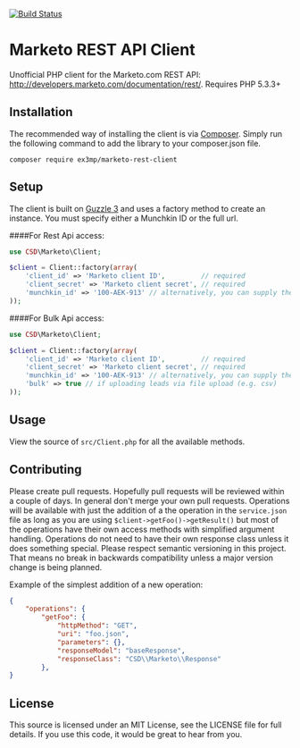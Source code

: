 [![Build Status](https://travis-ci.org/marketo-api/marketo-rest-client.svg?branch=master)](https://travis-ci.org/marketo-api/marketo-rest-client)

Marketo REST API Client
================
Unofficial PHP client for the Marketo.com REST API: http://developers.marketo.com/documentation/rest/. Requires PHP 5.3.3+

Installation
----------------
The recommended way of installing the client is via [Composer](http://getcomposer.org/). Simply run the following command to add the library to your composer.json file.

    composer require ex3mp/marketo-rest-client

Setup
----------------
The client is built on [Guzzle 3](http://guzzle3.readthedocs.org) and uses a factory method to create an instance.
You must specify either a Munchkin ID or the full url.

####For Rest Api access:
```php
use CSD\Marketo\Client;

$client = Client::factory(array(
    'client_id' => 'Marketo client ID',         // required
    'client_secret' => 'Marketo client secret', // required
    'munchkin_id' => '100-AEK-913' // alternatively, you can supply the full URL, e.g. 'url' => 'https://100-AEK-913.mktorest.com'
));
```

####For Bulk Api access:
```php
use CSD\Marketo\Client;

$client = Client::factory(array(
    'client_id' => 'Marketo client ID',         // required
    'client_secret' => 'Marketo client secret', // required
    'munchkin_id' => '100-AEK-913' // alternatively, you can supply the full URL, e.g. 'url' => 'https://100-AEK-913.mktorest.com'
    'bulk' => true // if uploading leads via file upload (e.g. csv)
));
```

Usage
----------------
View the source of `src/Client.php` for all the available methods.

Contributing
------------
Please create pull requests. Hopefully pull requests will be reviewed within a couple of days. In general don't merge your own pull requests. Operations will be available with just the addition of a the operation in the `service.json` file as long as you are using `$client->getFoo()->getResult()` but most of the operations have their own access methods with simplified argument handling. Operations do not need to have their own response class unless it does something special. Please respect semantic versioning in this project. That means no break in backwards compatibility unless a major version change is being planned.

Example of the simplest addition of a new operation:

```json
{
    "operations": {
        "getFoo": {
            "httpMethod": "GET",
            "uri": "foo.json",
            "parameters": {},
            "responseModel": "baseResponse",
            "responseClass": "CSD\\Marketo\\Response"
        },
}
```

License
----------------
This source is licensed under an MIT License, see the LICENSE file for full details. If you use this code, it would be great to hear from you.
